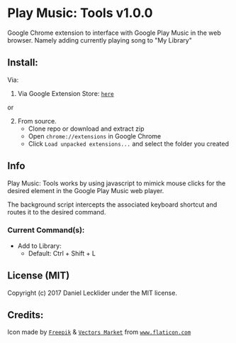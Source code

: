 # Play Music: Tools v1.0.0

Google Chrome extension to interface with Google Play Music in the web browser. Namely adding currently playing song to "My Library"

## Install:

Via:

1. Via Google Extension Store: [`here`][4]

or

2. From source.
    * Clone repo or download and extract zip
    * Open `chrome://extensions` in Google Chrome
    * Click `Load unpacked extensions...` and select the folder you created

## Info

Play Music: Tools works by using javascript to mimick mouse clicks for the desired element in the Google Play Music web player.

The background script intercepts the associated keyboard shortcut and routes it to the desired command.

### Current Command(s):

 * Add to Library: 
    * Default: Ctrl + Shift + L

## License (MIT)

Copyright (c) 2017 Daniel Lecklider under the MIT license.

## Credits:

Icon made by [`Freepik`][1] & [`Vectors Market`][2] from [`www.flaticon.com`][3]

[0]: https://github.com/berrberr/streamkeys/blob/master/code/js/modules/BaseController.js

[1]:
https://www.freepik.com/

[2]:
https://www.flaticon.com/authors/vectors-market

[3]:
https://www.flaticon.com

[4]:
https://chrome.google.com/webstore/detail/play-music-tools/pjdmlkmcedbbbcbibaedjhbmcnnakohb